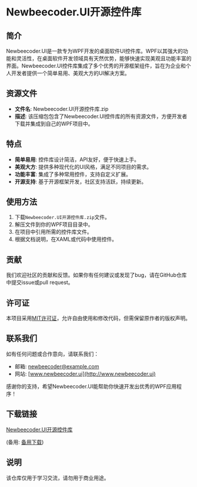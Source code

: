 # Newbeecoder.UI开源控件库

## 简介
Newbeecoder.UI是一款专为WPF开发的桌面软件UI控件库。WPF以其强大的功能和灵活性，在桌面软件开发领域具有天然优势，能够快速实现美观且功能丰富的界面。Newbeecoder.UI控件库集成了多个优秀的开源框架组件，旨在为企业和个人开发者提供一个简单易用、美观大方的UI解决方案。

## 资源文件
- **文件名**: Newbeecoder.UI开源控件库.zip
- **描述**: 该压缩包包含了Newbeecoder.UI控件库的所有资源文件，方便开发者下载并集成到自己的WPF项目中。

## 特点
- **简单易用**: 控件库设计简洁，API友好，便于快速上手。
- **美观大方**: 提供多种现代化的UI风格，满足不同项目的需求。
- **功能丰富**: 集成了多种常用控件，支持自定义扩展。
- **开源支持**: 基于开源框架开发，社区支持活跃，持续更新。

## 使用方法
1. 下载`Newbeecoder.UI开源控件库.zip`文件。
2. 解压文件到你的WPF项目目录中。
3. 在项目中引用所需的控件库文件。
4. 根据文档说明，在XAML或代码中使用控件。

## 贡献
我们欢迎社区的贡献和反馈。如果你有任何建议或发现了bug，请在GitHub仓库中提交issue或pull request。

## 许可证
本项目采用[MIT许可证](LICENSE)，允许自由使用和修改代码，但需保留原作者的版权声明。

## 联系我们
如有任何问题或合作意向，请联系我们：
- 邮箱: newbeecoder@example.com
- 网站: [www.newbeecoder.ui](http://www.newbeecoder.ui)

感谢你的支持，希望Newbeecoder.UI能帮助你快速开发出优秀的WPF应用程序！

## 下载链接
[Newbeecoder.UI开源控件库](https://pan.quark.cn/s/f03ee6357dbb) 

(备用: [备用下载](https://pan.baidu.com/s/1YM81lcfBS75-KNBpQEzDvg?pwd=1234))

## 说明

该仓库仅用于学习交流，请勿用于商业用途。
